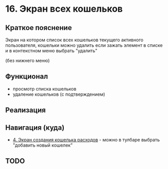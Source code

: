 # 16. Экран всех кошельков

## Краткое пояснение

Экран на котором список всех кошельков текущего активного пользователя, кошельки можно удалить
если зажать элемент в списке и в контекстном меню выбрать "удалить"

(без нижнего меню)

## Функционал

- просмотр списка кошельков
- удаление кошельков (с подтверждением)

## Реализация

## Навигация (куда)

- [4. Экран создания кошелька расходов](screen_4_create_wallet.md) - можно в тулбаре выбрать
  "добавить новый кошелек"

## TODO
